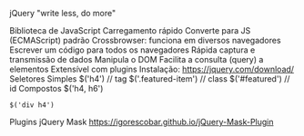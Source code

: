 jQuery
"write less, do more"

Biblioteca de JavaScript
Carregamento rápido
Converte para JS (ECMAScript) padrão
Crossbrowser: funciona em diversos navegadores
Escrever um código para todos os navegadores
Rápida captura e transmissão de dados
Manipula o DOM
Facilita a consulta (query) a elementos
Extensível com plugins
Instalação: https://jquery.com/download/
Seletores
Simples
    $('h4') // tag
    $('.featured-item') // class
    $('#featured') // id
Compostos
    $('h4, h6')

    $('div h4')

Plugins
jQuery Mask https://igorescobar.github.io/jQuery-Mask-Plugin